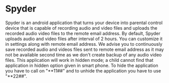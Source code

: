 # Spyder
Spyder is an android application that turns your device into parental control device that is capable of recording audio and video files and uploads the recorded audio video files to the remote email address. By default, Spyder uploads audio and video files after interval of 2 hours. You can customize it in settings along with remote email address. We advise you to continuously save recorded audio and videos files sent to remote email address as it may not be available second time as we don't create backup of any audio video files. This application will work in hidden mode; a child cannot find that application in hidden option given in smart phone. To hide the application you have to call on "**11##" and to unhide the application you have to use "**22##".
